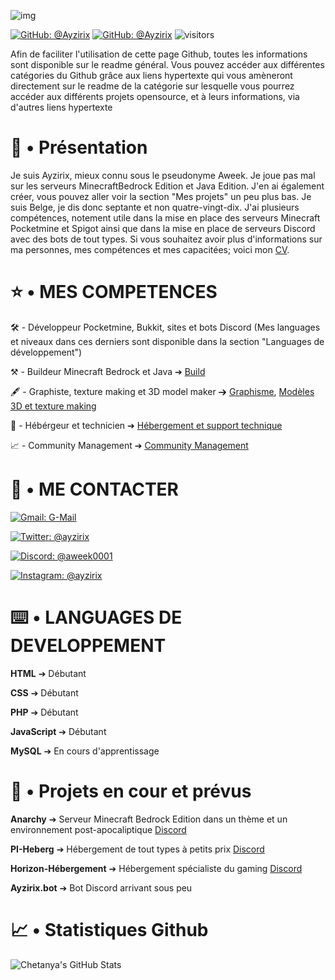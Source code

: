 ![img](https://cdn.discordapp.com/attachments/928644758560194620/929118396107337799/1641589471450.png)

[![GitHub: @Ayzirix](https://img.shields.io/github/followers/Ayzirix?label=follow&style=social)](https://github.com/Ayzirix)
[![GitHub: @Ayzirix](https://img.shields.io/github/stars/:user/:repo?style=social)](https://github.com/Ayzirix)
![visitors](https://visitor-badge.glitch.me/badge?page_id=Ayzirix)

Afin de faciliter l'utilisation de cette page Github, toutes les informations sont disponible sur le readme général.
Vous pouvez accéder aux différentes catégories du Github grâce aux liens hypertexte qui vous amèneront directement sur le readme de la catégorie sur lesquelle vous pourrez accéder aux différents projets opensource, et à leurs informations, via d'autres liens hypertexte

# 📜 • Présentation

Je suis Ayzirix, mieux connu sous le pseudonyme Aweek. Je joue pas mal sur les serveurs MinecraftBedrock Edition et Java Edition. J'en ai également créer, vous pouvez aller voir la section "Mes projets" un peu plus bas. Je suis Belge, je dis donc septante et non quatre-vingt-dix. J'ai plusieurs compétences, notement utile dans la mise en place des serveurs Minecraft Pocketmine et Spigot ainsi que dans la mise en place de serveurs Discord avec des bots de tout types. Si vous souhaitez avoir plus d'informations sur ma personnes, mes compétences et mes capacitées; voici mon [CV](https://github.com/Ayzirix/Curiculum-Vitae).

# ⭐️ • MES COMPETENCES

🛠 - Développeur Pocketmine, Bukkit, sites et bots Discord (Mes languages et niveaux dans ces derniers sont disponible dans la section "Languages de développement")

⚒ - Buildeur Minecraft Bedrock et Java ➔ [Build](https://github.com/Ayzirix/Builds-Minecraft)

🖋 - Graphiste, texture making et 3D model maker ➔ [Graphisme](https://github.com/Ayzirix/Graphisme), [Modèles 3D et texture making](https://github.com/Ayzirix/Textures-Minecraft-et-modeles-3D)

💾 - Hébérgeur et technicien ➔ [Hébergement et support technique](https://github.com/Ayzirix/Hebergement)

📈 - Community Management ➔ [Community Management](https://github.com/Ayzirix/Community-Management)

# 📱 • ME CONTACTER

[![Gmail: G-Mail](https://img.shields.io/badge/Gmail-ayzirix@gmail.com-white)](ayzirix@gmail.com)

[![Twitter: @ayzirix](https://img.shields.io/badge/Twitter-ayzirix-9cf)](https://twitter.com/@ayzirix)

[![Discord: @aweek0001](https://img.shields.io/badge/Discord-server-blue)](https://discord.gg/uEVRupPrr5) 

[![Instagram: @ayzirix](https://img.shields.io/badge/Instagram-@ayzirix-purple)](https://Instagram.com/ayzirix)

# ⌨️ • LANGUAGES DE DEVELOPPEMENT

**HTML** ➔ Débutant

**CSS** ➔ Débutant

**PHP** ➔ Débutant

**JavaScript** ➔ Débutant

**MySQL** ➔ En cours d'apprentissage

# 📂 • Projets en cour et prévus

**Anarchy** ➔ Serveur Minecraft Bedrock Edition dans un thème et un environnement post-apocaliptique [Discord](https://discord.gg/AdvgKwVCtf)

**PI-Heberg** ➔ Hébergement de tout types à petits prix [Discord](https://discord.gg/BJM4bpfkRm)

**Horizon-Hébergement** ➔ Hébergement spécialiste du gaming [Discord](https://discord.gg/8bMASNgWS3)

**Ayzirix.bot** ➔ Bot Discord arrivant sous peu

# 📈 • Statistiques Github

![Chetanya's GitHub Stats](https://github-readme-stats.vercel.app/api?username=Ayzirix&hide=["issues"]&show_icons=true)
